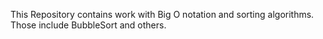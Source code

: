 This Repository contains work with Big O notation and sorting algorithms. Those include BubbleSort and others.
